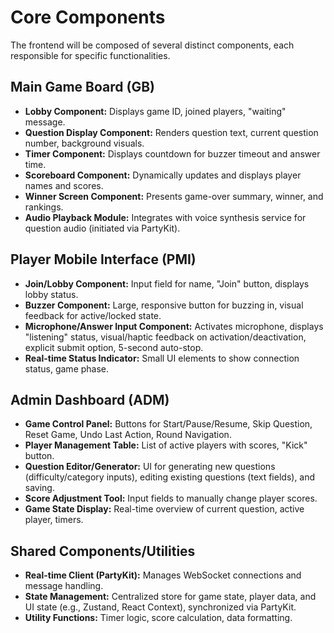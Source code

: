 # Core Components

The frontend will be composed of several distinct components, each responsible for specific functionalities.

## Main Game Board (GB)

* **Lobby Component:** Displays game ID, joined players, "waiting" message.
* **Question Display Component:** Renders question text, current question number, background visuals.
* **Timer Component:** Displays countdown for buzzer timeout and answer time.
* **Scoreboard Component:** Dynamically updates and displays player names and scores.
* **Winner Screen Component:** Presents game-over summary, winner, and rankings.
* **Audio Playback Module:** Integrates with voice synthesis service for question audio (initiated via PartyKit).

## Player Mobile Interface (PMI)

* **Join/Lobby Component:** Input field for name, "Join" button, displays lobby status.
* **Buzzer Component:** Large, responsive button for buzzing in, visual feedback for active/locked state.
* **Microphone/Answer Input Component:** Activates microphone, displays "listening" status, visual/haptic feedback on activation/deactivation, explicit submit option, 5-second auto-stop.
* **Real-time Status Indicator:** Small UI elements to show connection status, game phase.

## Admin Dashboard (ADM)

* **Game Control Panel:** Buttons for Start/Pause/Resume, Skip Question, Reset Game, Undo Last Action, Round Navigation.
* **Player Management Table:** List of active players with scores, "Kick" button.
* **Question Editor/Generator:** UI for generating new questions (difficulty/category inputs), editing existing questions (text fields), and saving.
* **Score Adjustment Tool:** Input fields to manually change player scores.
* **Game State Display:** Real-time overview of current question, active player, timers.

## Shared Components/Utilities

* **Real-time Client (PartyKit):** Manages WebSocket connections and message handling.
* **State Management:** Centralized store for game state, player data, and UI state (e.g., Zustand, React Context), synchronized via PartyKit.
* **Utility Functions:** Timer logic, score calculation, data formatting. 